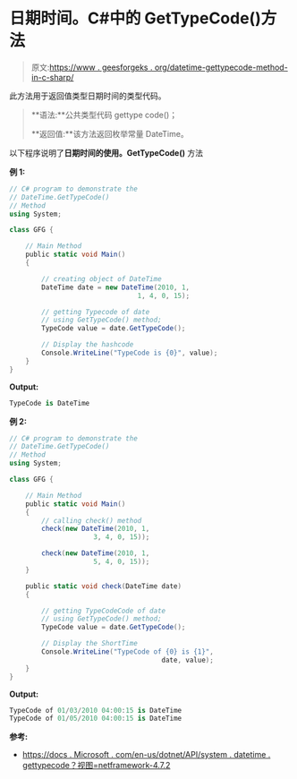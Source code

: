 # 日期时间。C#中的 GetTypeCode()方法

> 原文:[https://www . geesforgeks . org/datetime-gettypecode-method-in-c-sharp/](https://www.geeksforgeeks.org/datetime-gettypecode-method-in-c-sharp/)

此方法用于返回值类型日期时间的类型代码。

> **语法:**公共类型代码 gettype code()；
> 
> **返回值:**该方法返回枚举常量 DateTime。

以下程序说明了**日期时间的使用。GetTypeCode()** 方法

**例 1:**

```cs
// C# program to demonstrate the
// DateTime.GetTypeCode()
// Method
using System;

class GFG {

    // Main Method
    public static void Main()
    {

        // creating object of DateTime
        DateTime date = new DateTime(2010, 1,
                                1, 4, 0, 15);

        // getting Typecode of date
        // using GetTypeCode() method;
        TypeCode value = date.GetTypeCode();

        // Display the hashcode
        Console.WriteLine("TypeCode is {0}", value);
    }
}
```

**Output:**

```cs
TypeCode is DateTime

```

**例 2:**

```cs
// C# program to demonstrate the
// DateTime.GetTypeCode()
// Method
using System;

class GFG {

    // Main Method
    public static void Main()
    {
        // calling check() method
        check(new DateTime(2010, 1,
                     3, 4, 0, 15));

        check(new DateTime(2010, 1,
                     5, 4, 0, 15));
    }

    public static void check(DateTime date)
    {

        // getting TypeCodeCode of date
        // using GetTypeCode() method;
        TypeCode value = date.GetTypeCode();

        // Display the ShortTime
        Console.WriteLine("TypeCode of {0} is {1}",
                                      date, value);
    }
}
```

**Output:**

```cs
TypeCode of 01/03/2010 04:00:15 is DateTime
TypeCode of 01/05/2010 04:00:15 is DateTime

```

**参考:**

*   [https://docs . Microsoft . com/en-us/dotnet/API/system . datetime . gettypecode？视图=netframework-4.7.2](https://docs.microsoft.com/en-us/dotnet/api/system.datetime.gettypecode?view=netframework-4.7.2)
